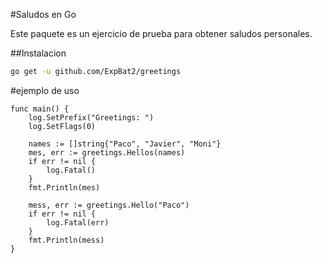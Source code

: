 #Saludos en Go 

Este paquete es un ejercicio de prueba para obtener saludos personales. 

##Instalacion 

```bash 
go get -u github.com/ExpBat2/greetings

```

#ejemplo de uso

```
func main() {
	log.SetPrefix("Greetings: ")
	log.SetFlags(0)

	names := []string{"Paco", "Javier", "Moni"}
	mes, err := greetings.Hellos(names)
	if err != nil {
		log.Fatal()
	}
	fmt.Println(mes)

	mess, err := greetings.Hello("Paco")
	if err != nil {
		log.Fatal(err)
	}
	fmt.Println(mess)
}
```
